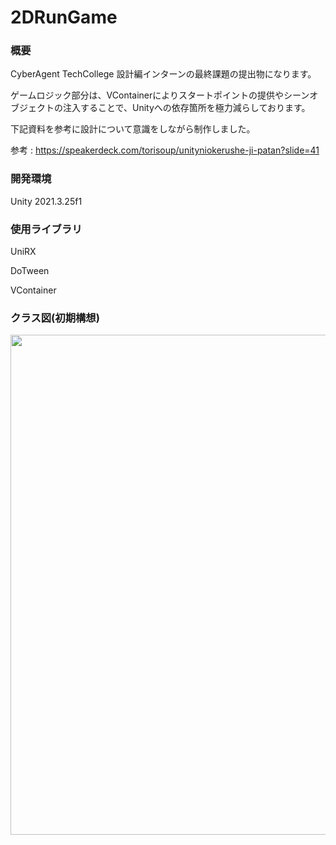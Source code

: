 # 2DRunGame

### 概要

CyberAgent TechCollege 設計編インターンの最終課題の提出物になります。

ゲームロジック部分は、VContainerによりスタートポイントの提供やシーンオブジェクトの注入することで、Unityへの依存箇所を極力減らしております。

下記資料を参考に設計について意識をしながら制作しました。

参考 : https://speakerdeck.com/torisoup/unityniokerushe-ji-patan?slide=41

### 開発環境

Unity 2021.3.25f1

### 使用ライブラリ

UniRX

DoTween

VContainer

### クラス図(初期構想)

<img src="https://github.com/CyberAgentHack/gameclient_college_design_2/assets/72613038/27288070-19cb-48ef-b521-c3d5c9f10110" width="800">

